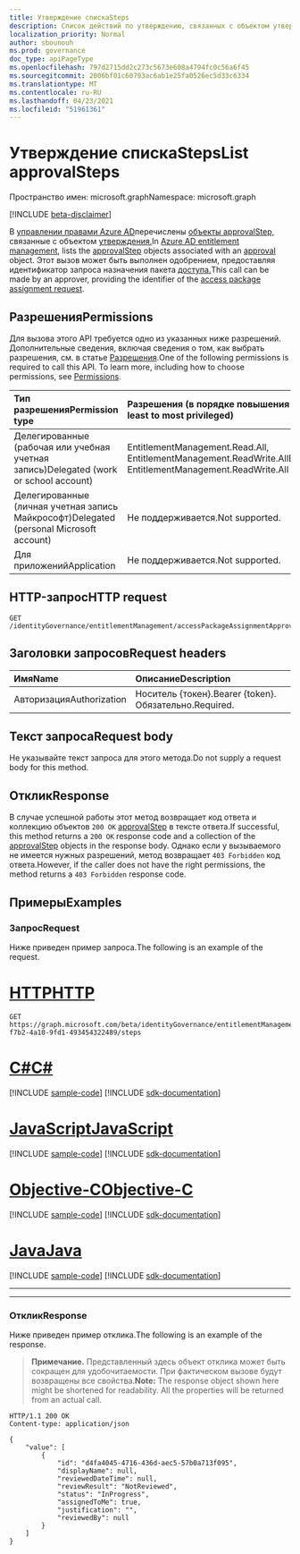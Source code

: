 ```yaml
---
title: Утверждение спискаSteps
description: Список действий по утверждению, связанных с объектом утверждения.
localization_priority: Normal
author: sbounouh
ms.prod: governance
doc_type: apiPageType
ms.openlocfilehash: 797d2715dd2c273c5673e608a4794fc0c56a6f45
ms.sourcegitcommit: 2006bf01c60793ac6ab1e25fa0526ec5d33c6334
ms.translationtype: MT
ms.contentlocale: ru-RU
ms.lasthandoff: 04/23/2021
ms.locfileid: "51961361"
---
```

# <a name="list-approvalsteps"></a><span data-ttu-id="4c536-103">Утверждение спискаSteps</span><span class="sxs-lookup"><span data-stu-id="4c536-103">List approvalSteps</span></span>

<span data-ttu-id="4c536-104">Пространство имен: microsoft.graph</span><span class="sxs-lookup"><span data-stu-id="4c536-104">Namespace: microsoft.graph</span></span>

[!INCLUDE [beta-disclaimer](../../includes/beta-disclaimer.md)]

<span data-ttu-id="4c536-105">В [управлении правами Azure AD](../resources/entitlementmanagement-root.md)перечислены [объекты approvalStep,](../resources/approvalstep.md) связанные с объектом [утверждения.](../resources/approval.md)</span><span class="sxs-lookup"><span data-stu-id="4c536-105">In [Azure AD entitlement management](../resources/entitlementmanagement-root.md), lists the [approvalStep](../resources/approvalstep.md) objects associated with an [approval](../resources/approval.md) object.</span></span>  <span data-ttu-id="4c536-106">Этот вызов может быть выполнен одобрением, предоставляя идентификатор запроса назначения пакета [доступа.](../resources/accesspackageassignmentrequest.md)</span><span class="sxs-lookup"><span data-stu-id="4c536-106">This call can be made by an approver, providing the identifier of the [access package assignment request](../resources/accesspackageassignmentrequest.md).</span></span>

## <a name="permissions"></a><span data-ttu-id="4c536-107">Разрешения</span><span class="sxs-lookup"><span data-stu-id="4c536-107">Permissions</span></span>

<span data-ttu-id="4c536-p102">Для вызова этого API требуется одно из указанных ниже разрешений. Дополнительные сведения, включая сведения о том, как выбрать разрешения, см. в статье [Разрешения](/graph/permissions-reference).</span><span class="sxs-lookup"><span data-stu-id="4c536-p102">One of the following permissions is required to call this API. To learn more, including how to choose permissions, see [Permissions](/graph/permissions-reference).</span></span>

| <span data-ttu-id="4c536-110">Тип разрешения</span><span class="sxs-lookup"><span data-stu-id="4c536-110">Permission type</span></span>                        | <span data-ttu-id="4c536-111">Разрешения (в порядке повышения привилегий)</span><span class="sxs-lookup"><span data-stu-id="4c536-111">Permissions (from least to most privileged)</span></span> |
|:---------------------------------------|:--------------------------------------------|
| <span data-ttu-id="4c536-112">Делегированные (рабочая или учебная учетная запись)</span><span class="sxs-lookup"><span data-stu-id="4c536-112">Delegated (work or school account)</span></span>     | <span data-ttu-id="4c536-113">EntitlementManagement.Read.All, EntitlementManagement.ReadWrite.All</span><span class="sxs-lookup"><span data-stu-id="4c536-113">EntitlementManagement.Read.All, EntitlementManagement.ReadWrite.All</span></span> |
| <span data-ttu-id="4c536-114">Делегированные (личная учетная запись Майкрософт)</span><span class="sxs-lookup"><span data-stu-id="4c536-114">Delegated (personal Microsoft account)</span></span> | <span data-ttu-id="4c536-115">Не поддерживается.</span><span class="sxs-lookup"><span data-stu-id="4c536-115">Not supported.</span></span> |
| <span data-ttu-id="4c536-116">Для приложений</span><span class="sxs-lookup"><span data-stu-id="4c536-116">Application</span></span>                            | <span data-ttu-id="4c536-117">Не поддерживается.</span><span class="sxs-lookup"><span data-stu-id="4c536-117">Not supported.</span></span> |

## <a name="http-request"></a><span data-ttu-id="4c536-118">HTTP-запрос</span><span class="sxs-lookup"><span data-stu-id="4c536-118">HTTP request</span></span>

<!-- { "blockType": "ignored" } -->

```http
GET /identityGovernance/entitlementManagement/accessPackageAssignmentApprovals/{id}/steps
```

## <a name="request-headers"></a><span data-ttu-id="4c536-119">Заголовки запросов</span><span class="sxs-lookup"><span data-stu-id="4c536-119">Request headers</span></span>

| <span data-ttu-id="4c536-120">Имя</span><span class="sxs-lookup"><span data-stu-id="4c536-120">Name</span></span>      |<span data-ttu-id="4c536-121">Описание</span><span class="sxs-lookup"><span data-stu-id="4c536-121">Description</span></span>|
|:----------|:----------|
| <span data-ttu-id="4c536-122">Авторизация</span><span class="sxs-lookup"><span data-stu-id="4c536-122">Authorization</span></span> | <span data-ttu-id="4c536-123">Носитель \{токен\}.</span><span class="sxs-lookup"><span data-stu-id="4c536-123">Bearer \{token\}.</span></span> <span data-ttu-id="4c536-124">Обязательно.</span><span class="sxs-lookup"><span data-stu-id="4c536-124">Required.</span></span> |

## <a name="request-body"></a><span data-ttu-id="4c536-125">Текст запроса</span><span class="sxs-lookup"><span data-stu-id="4c536-125">Request body</span></span>

<span data-ttu-id="4c536-126">Не указывайте текст запроса для этого метода.</span><span class="sxs-lookup"><span data-stu-id="4c536-126">Do not supply a request body for this method.</span></span>

## <a name="response"></a><span data-ttu-id="4c536-127">Отклик</span><span class="sxs-lookup"><span data-stu-id="4c536-127">Response</span></span>

<span data-ttu-id="4c536-128">В случае успешной работы этот метод возвращает код ответа и коллекцию объектов `200 OK` [approvalStep](../resources/approvalstep.md) в тексте ответа.</span><span class="sxs-lookup"><span data-stu-id="4c536-128">If successful, this method returns a `200 OK` response code and a collection of the [approvalStep](../resources/approvalstep.md) objects in the response body.</span></span> <span data-ttu-id="4c536-129">Однако если у вызываемого не имеется нужных разрешений, метод возвращает `403 Forbidden` код ответа.</span><span class="sxs-lookup"><span data-stu-id="4c536-129">However, if the caller does not have the right permissions, the method returns a `403 Forbidden` response code.</span></span>

## <a name="examples"></a><span data-ttu-id="4c536-130">Примеры</span><span class="sxs-lookup"><span data-stu-id="4c536-130">Examples</span></span>

### <a name="request"></a><span data-ttu-id="4c536-131">Запрос</span><span class="sxs-lookup"><span data-stu-id="4c536-131">Request</span></span>

<span data-ttu-id="4c536-132">Ниже приведен пример запроса.</span><span class="sxs-lookup"><span data-stu-id="4c536-132">The following is an example of the request.</span></span>


# <a name="http"></a>[<span data-ttu-id="4c536-133">HTTP</span><span class="sxs-lookup"><span data-stu-id="4c536-133">HTTP</span></span>](#tab/http)
<!-- {
  "blockType": "request",
  "name": "get_approvalstep_1"
}-->

```msgraph-interactive
GET https://graph.microsoft.com/beta/identityGovernance/entitlementManagement/accessPackageAssignmentApprovals/abd306ef-f7b2-4a10-9fd1-493454322489/steps
```
# <a name="c"></a>[<span data-ttu-id="4c536-134">C#</span><span class="sxs-lookup"><span data-stu-id="4c536-134">C#</span></span>](#tab/csharp)
[!INCLUDE [sample-code](../includes/snippets/csharp/get-approvalstep-1-csharp-snippets.md)]
[!INCLUDE [sdk-documentation](../includes/snippets/snippets-sdk-documentation-link.md)]

# <a name="javascript"></a>[<span data-ttu-id="4c536-135">JavaScript</span><span class="sxs-lookup"><span data-stu-id="4c536-135">JavaScript</span></span>](#tab/javascript)
[!INCLUDE [sample-code](../includes/snippets/javascript/get-approvalstep-1-javascript-snippets.md)]
[!INCLUDE [sdk-documentation](../includes/snippets/snippets-sdk-documentation-link.md)]

# <a name="objective-c"></a>[<span data-ttu-id="4c536-136">Objective-C</span><span class="sxs-lookup"><span data-stu-id="4c536-136">Objective-C</span></span>](#tab/objc)
[!INCLUDE [sample-code](../includes/snippets/objc/get-approvalstep-1-objc-snippets.md)]
[!INCLUDE [sdk-documentation](../includes/snippets/snippets-sdk-documentation-link.md)]

# <a name="java"></a>[<span data-ttu-id="4c536-137">Java</span><span class="sxs-lookup"><span data-stu-id="4c536-137">Java</span></span>](#tab/java)
[!INCLUDE [sample-code](../includes/snippets/java/get-approvalstep-1-java-snippets.md)]
[!INCLUDE [sdk-documentation](../includes/snippets/snippets-sdk-documentation-link.md)]

---

---


### <a name="response"></a><span data-ttu-id="4c536-138">Отклик</span><span class="sxs-lookup"><span data-stu-id="4c536-138">Response</span></span>

<span data-ttu-id="4c536-139">Ниже приведен пример отклика.</span><span class="sxs-lookup"><span data-stu-id="4c536-139">The following is an example of the response.</span></span>

> <span data-ttu-id="4c536-p105">**Примечание.** Представленный здесь объект отклика может быть сокращен для удобочитаемости. При фактическом вызове будут возвращены все свойства.</span><span class="sxs-lookup"><span data-stu-id="4c536-p105">**Note:** The response object shown here might be shortened for readability. All the properties will be returned from an actual call.</span></span>

<!-- {
  "blockType": "response",
  "truncated": true,
  "@odata.type": "microsoft.graph.approvalStep"
} -->

```http
HTTP/1.1 200 OK
Content-type: application/json

{
    "value": [
        {
            "id": "d4fa4045-4716-436d-aec5-57b0a713f095",
            "displayName": null,
            "reviewedDateTime": null,
            "reviewResult": "NotReviewed",
            "status": "InProgress",
            "assignedToMe": true,
            "justification": "",
            "reviewedBy": null
        }
    ]
}
```

<!-- uuid: 16cd6b66-4b1a-43a1-adaf-3a886856ed98
2021-02-12 14:57:30 UTC -->
<!-- {
  "type": "#page.annotation",
  "description": "List approvalstep",
  "keywords": "",
  "section": "documentation",
  "tocPath": ""
}-->



